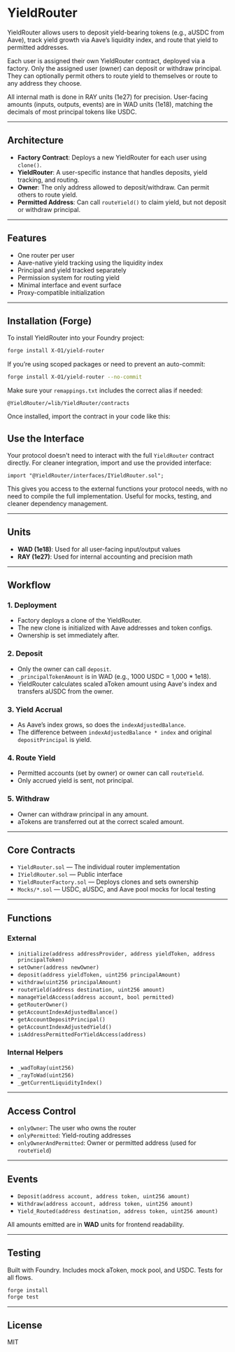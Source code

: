 # YieldRouter

YieldRouter allows users to deposit yield-bearing tokens (e.g., aUSDC from Aave), track yield growth via Aave’s liquidity index, and route that yield to permitted addresses.

Each user is assigned their own YieldRouter contract, deployed via a factory. Only the assigned user (owner) can deposit or withdraw principal. They can optionally permit others to route yield to themselves or route to any address they choose.

All internal math is done in RAY units (1e27) for precision. User-facing amounts (inputs, outputs, events) are in WAD units (1e18), matching the decimals of most principal tokens like USDC.

---

## Architecture

- **Factory Contract**: Deploys a new YieldRouter for each user using `clone()`.
- **YieldRouter**: A user-specific instance that handles deposits, yield tracking, and routing.
- **Owner**: The only address allowed to deposit/withdraw. Can permit others to route yield.
- **Permitted Address**: Can call `routeYield()` to claim yield, but not deposit or withdraw principal.

---

## Features

- One router per user
- Aave-native yield tracking using the liquidity index
- Principal and yield tracked separately
- Permission system for routing yield
- Minimal interface and event surface
- Proxy-compatible initialization

---

## Installation (Forge)

To install YieldRouter into your Foundry project:

```bash
forge install X-O1/yield-router
```

If you’re using scoped packages or need to prevent an auto-commit:

```bash
forge install X-O1/yield-router --no-commit
```

Make sure your `remappings.txt` includes the correct alias if needed:

```
@YieldRouter/=lib/YieldRouter/contracts
```

Once installed, import the contract in your code like this:

## Use the Interface 

Your protocol doesn't need to interact with the full `YieldRouter` contract directly. For cleaner integration, import and use the provided interface:

```solidity
import "@YieldRouter/interfaces/IYieldRouter.sol";
```

This gives you access to the external functions your protocol needs, with no need to compile the full implementation. Useful for mocks, testing, and cleaner dependency management.

---

## Units

- **WAD (1e18)**: Used for all user-facing input/output values
- **RAY (1e27)**: Used for internal accounting and precision math

---

## Workflow

### 1. Deployment
- Factory deploys a clone of the YieldRouter.
- The new clone is initialized with Aave addresses and token configs.
- Ownership is set immediately after.

### 2. Deposit
- Only the owner can call `deposit`.
- `_principalTokenAmount` is in WAD (e.g., 1000 USDC = 1,000 * 1e18).
- YieldRouter calculates scaled aToken amount using Aave's index and transfers aUSDC from the owner.

### 3. Yield Accrual
- As Aave’s index grows, so does the `indexAdjustedBalance`.
- The difference between `indexAdjustedBalance * index` and original `depositPrincipal` is yield.

### 4. Route Yield
- Permitted accounts (set by owner) or owner can call `routeYield`.
- Only accrued yield is sent, not principal.

### 5. Withdraw
- Owner can withdraw principal in any amount.
- aTokens are transferred out at the correct scaled amount.

---

## Core Contracts

- `YieldRouter.sol` — The individual router implementation
- `IYieldRouter.sol` — Public interface
- `YieldRouterFactory.sol` — Deploys clones and sets ownership
- `Mocks/*.sol` — USDC, aUSDC, and Aave pool mocks for local testing

---

## Functions

### External

- `initialize(address addressProvider, address yieldToken, address principalToken)`
- `setOwner(address newOwner)`
- `deposit(address yieldToken, uint256 principalAmount)`
- `withdraw(uint256 principalAmount)`
- `routeYield(address destination, uint256 amount)`
- `manageYieldAccess(address account, bool permitted)`
- `getRouterOwner()`
- `getAccountIndexAdjustedBalance()`
- `getAccountDepositPrincipal()`
- `getAccountIndexAdjustedYield()`
- `isAddressPermittedForYieldAccess(address)`

### Internal Helpers

- `_wadToRay(uint256)`
- `_rayToWad(uint256)`
- `_getCurrentLiquidityIndex()`

---

## Access Control

- `onlyOwner`: The user who owns the router
- `onlyPermitted`: Yield-routing addresses
- `onlyOwnerAndPermitted`: Owner or permitted address (used for `routeYield`)

---

## Events

- `Deposit(address account, address token, uint256 amount)`
- `Withdraw(address account, address token, uint256 amount)`
- `Yield_Routed(address destination, address token, uint256 amount)`

All amounts emitted are in **WAD** units for frontend readability.

---

## Testing

Built with Foundry. Includes mock aToken, mock pool, and USDC. Tests for all flows.

```bash
forge install
forge test
```
---

## License

MIT
